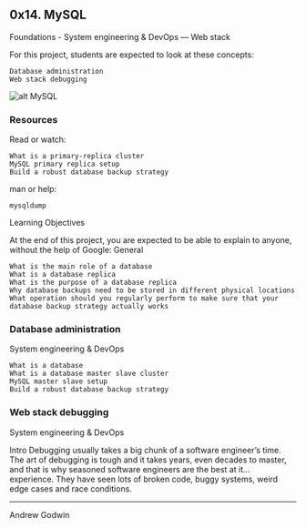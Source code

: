 ## 0x14. MySQL

Foundations - System engineering & DevOps ― Web stack

For this project, students are expected to look at these concepts:

    Database administration
    Web stack debugging

![alt MySQL](https://s3.amazonaws.com/intranet-projects-files/holbertonschool-sysadmin_devops/280/KkrkDHT.png)

### Resources
Read or watch:

    What is a primary-replica cluster
    MySQL primary replica setup
    Build a robust database backup strategy

man or help:

    mysqldump

Learning Objectives

At the end of this project, you are expected to be able to explain to anyone, without the help of Google:
General

    What is the main role of a database
    What is a database replica
    What is the purpose of a database replica
    Why database backups need to be stored in different physical locations
    What operation should you regularly perform to make sure that your database backup strategy actually works

### Database administration

System engineering & DevOps

    What is a database
    What is a database master slave cluster
    MySQL master slave setup
    Build a robust database backup strategy

### Web stack debugging

System engineering & DevOps

Intro
Debugging usually takes a big chunk of a software engineer’s time. The art of debugging is tough and it takes years, even decades to master, and that is why seasoned software engineers are the best at it… experience. They have seen lots of broken code, buggy systems, weird edge cases and race conditions.

---
Andrew Godwin